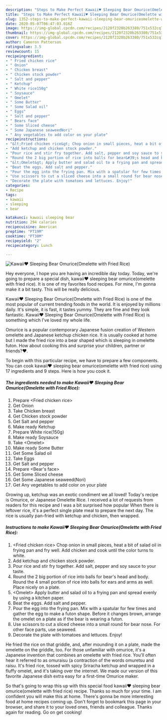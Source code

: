 ```yaml
---
description: "Steps to Make Perfect Kawaii♥ Sleeping Bear Omurice(Omelette with Fried Rice)"
title: "Steps to Make Perfect Kawaii♥ Sleeping Bear Omurice(Omelette with Fried Rice)"
slug: 1352-steps-to-make-perfect-kawaii-sleeping-bear-omuriceomelette-with-fried-rice
date: 2020-05-07T06:47:03.016Z
image: https://img-global.cpcdn.com/recipes/2120f2320b263380/751x532cq70/kawaii♥-sleeping-bear-omuriceomelette-with-fried-rice-recipe-main-photo.jpg
thumbnail: https://img-global.cpcdn.com/recipes/2120f2320b263380/751x532cq70/kawaii♥-sleeping-bear-omuriceomelette-with-fried-rice-recipe-main-photo.jpg
cover: https://img-global.cpcdn.com/recipes/2120f2320b263380/751x532cq70/kawaii♥-sleeping-bear-omuriceomelette-with-fried-rice-recipe-main-photo.jpg
author: Cameron Patterson
ratingvalue: 3.5
reviewcount: 15
recipeingredient:
- " Fried chicken rice"
- " Onion"
- " Chicken breast"
- " Chicken stock powder"
- " Salt and pepper"
- " Ketchup"
- " White rice150g"
- " Soysauce"
- " Omelet"
- " Some Butter"
- " Some Salad oil"
- " Eggs"
- " Salt and pepper"
- " Bears face"
- " Some Sliced cheese"
- " Some Japanese seaweedNori"
- " Any vegetables to add color on your plate"
recipeinstructions:
- "&lt;Fried chicken rice&gt; Chop onion in small pieces, heat a bit of salad oil in frying pan and fry well. Add chicken and cook until the color turns to white."
- "Add ketchup and chicken stock powder."
- "Pour rice and stir fry together. Add salt, pepper and soy sauce to your taste."
- "Round the 2 big portion of rice into balls for bear&#39;s head and body. Round the 4 small portion of rice into balls for ears and arms as well. Place nicely on a plate."
- "&lt;Omelet&gt; Apply butter and salad oil to a frying pan and spread evenly by using a kitchen paper."
- "Beat the eggs. Add salt and pepper."
- "Pour the egg into the frying pan. Mix with a spatular for few times and gather the egg to make a futon shape. Before it changes brown, arrange the omelet on a plate as if the bear is wearing a futon."
- "Use scissors to cut a sliced cheese into a small round for bear nose. For other face parts, use seaweed."
- "Decorate the plate with tomatoes and lettuces. Enjoy!"
categories:
- Recipe
tags:
- kawaii
- sleeping
- bear

katakunci: kawaii sleeping bear 
nutrition: 294 calories
recipecuisine: American
preptime: "PT19M"
cooktime: "PT30M"
recipeyield: "2"
recipecategory: Lunch

---
```



![Kawaii♥ Sleeping Bear Omurice(Omelette with Fried Rice)](https://img-global.cpcdn.com/recipes/2120f2320b263380/751x532cq70/kawaii♥-sleeping-bear-omuriceomelette-with-fried-rice-recipe-main-photo.jpg)

Hey everyone, I hope you are having an incredible day today. Today, we're going to prepare a special dish, kawaii♥ sleeping bear omurice(omelette with fried rice). It is one of my favorites food recipes. For mine, I'm gonna make it a bit tasty. This will be really delicious.

Kawaii♥ Sleeping Bear Omurice(Omelette with Fried Rice) is one of the most popular of current trending foods in the world. It is enjoyed by millions daily. It's simple, it is fast, it tastes yummy. They are fine and they look fantastic. Kawaii♥ Sleeping Bear Omurice(Omelette with Fried Rice) is something which I've loved my whole life.

Omurice is a popular contemporary Japanese fusion creation of Western omelette and Japanese ketchup chicken rice. It is usually cooked at home but I made the fried rice into a bear shaped which is sleeping in omelette futon. How about cooking this and surprise your children, partner or friends?♥.


To begin with this particular recipe, we have to prepare a few components. You can cook kawaii♥ sleeping bear omurice(omelette with fried rice) using 17 ingredients and 9 steps. Here is how you cook it.

<!--inarticleads1-->

##### The ingredients needed to make Kawaii♥ Sleeping Bear Omurice(Omelette with Fried Rice):

1. Prepare  &lt;Fried chicken rice&gt;
1. Get  Onion
1. Take  Chicken breast
1. Get  Chicken stock powder
1. Get  Salt and pepper
1. Make ready  Ketchup
1. Prepare  White rice(150g)
1. Make ready  Soysauce
1. Take  &lt;Omelet&gt;
1. Make ready  Some Butter
1. Get  Some Salad oil
1. Take  Eggs
1. Get  Salt and pepper
1. Prepare  &lt;Bear&#39;s face&gt;
1. Get  Some Sliced cheese
1. Get  Some Japanese seaweed(Nori)
1. Get  Any vegetables to add color on your plate


Growing up, ketchup was an exotic condiment we all loved! Today&#39;s recipe is Omurice, or Japanese Omelette Rice. I received a lot of requests from readers for this recipe and I was a bit surprised how popular When there is leftover rice, it&#39;s a perfect single plate meal to prepare the next day. The rice is usually pan-fried with ketchup and chicken, then wrapped. 

<!--inarticleads2-->

##### Instructions to make Kawaii♥ Sleeping Bear Omurice(Omelette with Fried Rice):

1. &lt;Fried chicken rice&gt; Chop onion in small pieces, heat a bit of salad oil in frying pan and fry well. Add chicken and cook until the color turns to white.
1. Add ketchup and chicken stock powder.
1. Pour rice and stir fry together. Add salt, pepper and soy sauce to your taste.
1. Round the 2 big portion of rice into balls for bear&#39;s head and body. Round the 4 small portion of rice into balls for ears and arms as well. Place nicely on a plate.
1. &lt;Omelet&gt; Apply butter and salad oil to a frying pan and spread evenly by using a kitchen paper.
1. Beat the eggs. Add salt and pepper.
1. Pour the egg into the frying pan. Mix with a spatular for few times and gather the egg to make a futon shape. Before it changes brown, arrange the omelet on a plate as if the bear is wearing a futon.
1. Use scissors to cut a sliced cheese into a small round for bear nose. For other face parts, use seaweed.
1. Decorate the plate with tomatoes and lettuces. Enjoy!


He fried the rice on that griddle, and, after mounding it on a plate, made the omelette on the griddle, too. For those unfamiliar with omurice, it&#39;s a Japanese invention that combines an omelette with fried rice. You&#39;ll often hear it referred to as omuraisu (a contraction of the words omuretsu and raisu. It&#39;s fried rice, tossed with spicy Sriracha ketchup and wrapped in a fluffy omelet, and it&#39;s taking over the internet. We made our version of this favorite Japanese dish extra easy for a first-time Omurice maker. 

So that's going to wrap this up with this special food kawaii♥ sleeping bear omurice(omelette with fried rice) recipe. Thanks so much for your time. I am confident you will make this at home. There's gonna be more interesting food at home recipes coming up. Don't forget to bookmark this page in your browser, and share it to your loved ones, friends and colleague. Thanks again for reading. Go on get cooking!
